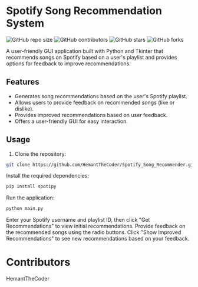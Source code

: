 # Spotify Song Recommendation System

![GitHub repo size](https://img.shields.io/github/repo-size/HemantTheCoder/Spotify_Song_Recommender)
![GitHub contributors](https://img.shields.io/github/contributors/HemantTheCoder/Spotify_Song_Recommender)
![GitHub stars](https://img.shields.io/github/stars/HemantTheCoder/Spotify_Song_Recommender?style=social)
![GitHub forks](https://img.shields.io/github/forks/HemantTheCoder/Spotify_Song_Recommender?style=social)

A user-friendly GUI application built with Python and Tkinter that recommends songs on Spotify based on a user's playlist and provides options for feedback to improve recommendations.

## Features

- Generates song recommendations based on the user's Spotify playlist.
- Allows users to provide feedback on recommended songs (like or dislike).
- Provides improved recommendations based on user feedback.
- Offers a user-friendly GUI for easy interaction.

## Usage

1. Clone the repository:

```bash
git clone https://github.com/HemantTheCoder/Spotify_Song_Recommender.git
```
Install the required dependencies:
```bash
pip install spotipy
```
Run the application:
```bash
python main.py
```

Enter your Spotify username and playlist ID, then click "Get Recommendations" to view initial recommendations.
Provide feedback on the recommended songs using the radio buttons.
Click "Show Improved Recommendations" to see new recommendations based on your feedback.

# Contributors
HemantTheCoder
